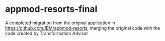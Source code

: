 # appmod-resorts-final
A completed migration from the original application in https://github.com/IBM/appmod-resorts, merging the original code with the code created by Transformation Advisor
